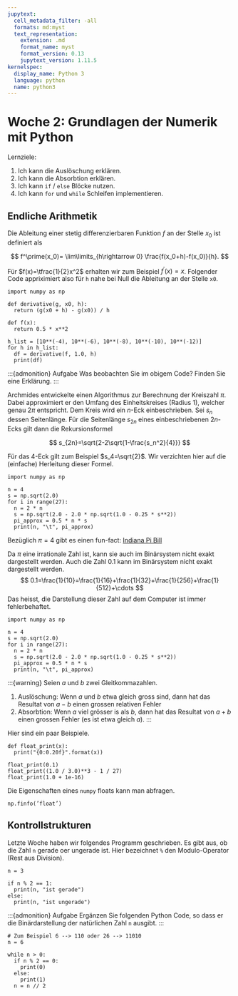 ```yaml
---
jupytext:
  cell_metadata_filter: -all
  formats: md:myst
  text_representation:
    extension: .md
    format_name: myst
    format_version: 0.13
    jupytext_version: 1.11.5
kernelspec:
  display_name: Python 3
  language: python
  name: python3
---
```


# Woche 2: Grundlagen der Numerik mit Python

Lernziele:

1. Ich kann die Auslöschung erklären.
2. Ich kann die Absorbtion erklären.
3. Ich kann `if` / `else` Blöcke nutzen.
4. Ich kann `for` und `while` Schleifen implementieren.

## Endliche Arithmetik

Die Ableitung einer stetig differenzierbaren Funktion $f$ an der Stelle $x_0$ ist definiert als

$$
f^\prime(x_0)= \lim\limits_{h\rightarrow 0} \frac{f(x_0+h)-f(x_0)}{h}.
$$

Für $f(x)=\tfrac{1}{2}x^2$ erhalten wir zum Beispiel $f^\prime(x)=x$.
Folgender Code appriximiert also für `h` nahe bei Null die Ableitung an der Stelle `x0`.
```{code-cell}
import numpy as np

def derivative(g, x0, h):
  return (g(x0 + h) - g(x0)) / h

def f(x):
  return 0.5 * x**2

h_list = [10**(-4), 10**(-6), 10**(-8), 10**(-10), 10**(-12)]
for h in h_list:
  df = derivative(f, 1.0, h)
  print(df)
```

:::{admonition} Aufgabe
Was beobachten Sie im obigem Code? Finden Sie eine Erklärung.
:::

Archmides entwickelte einen Algorithmus zur Berechnung der Kreiszahl $\pi$.
Dabei approximiert er den Umfang des Einheitskreises (Radius 1),
welcher genau $2\pi$ entspricht.
Dem Kreis wird ein $n$-Eck einbeschrieben.
Sei $s_n$ dessen Seitenlänge.
Für die Seitenlänge $s_{2n}$ eines einbeschriebenen $2n$-Ecks
gilt dann die Rekursionsformel

$$
s_{2n}=\sqrt{2-2\sqrt{1-\frac{s_n^2}{4}}}
$$

Für das $4$-Eck gilt zum Beispiel $s_4=\sqrt{2}$.
Wir verzichten hier auf die (einfache) Herleitung dieser Formel.

```{code-cell}
import numpy as np

n = 4
s = np.sqrt(2.0)
for i in range(27):
  n = 2 * n
  s = np.sqrt(2.0 - 2.0 * np.sqrt(1.0 - 0.25 * s**2))
  pi_approx = 0.5 * n * s
  print(n, "\t", pi_approx)
```

Bezüglich $\pi=4$ gibt es einen fun-fact: [Indiana Pi Bill](https://de.wikipedia.org/wiki/Indiana_Pi_Bill)

Da $\pi$ eine irrationale Zahl ist, kann sie auch im Binärsystem nicht exakt dargestellt werden.
Auch die Zahl $0.1$ kann im Binärsystem nicht exakt dargestellt werden.
$$
0.1=\frac{1}{10}=\frac{1}{16}+\frac{1}{32}+\frac{1}{256}+\frac{1}{512}+\cdots
$$
Das heisst, die Darstellung dieser Zahl auf dem Computer ist immer fehlerbehaftet.


```{code-cell}
import numpy as np

n = 4
s = np.sqrt(2.0)
for i in range(27):
  n = 2 * n
  s = np.sqrt(2.0 - 2.0 * np.sqrt(1.0 - 0.25 * s**2))
  pi_approx = 0.5 * n * s
  print(n, "\t", pi_approx)
```

:::{warning}
Seien $a$ und $b$ zwei Gleitkommazahlen.
1. Auslöschung: Wenn $a$ und $b$ etwa gleich gross sind, dann hat das Resultat von $a-b$ einen grossen relativen Fehler
2. Absorbtion: Wenn $a$ viel grösser is als $b$, dann hat das Resultat von $a+b$ einen grossen Fehler (es ist etwa gleich $a$).
:::

Hier sind ein paar Beispiele.
```{code-cell}
def float_print(x):
  print("{0:0.20f}".format(x))

float_print(0.1)
float_print((1.0 / 3.0)**3 - 1 / 27)
float_print(1.0 + 1e-16)
```

Die Eigenschaften eines `numpy` floats kann man abfragen.
```{code-cell}
np.finfo(’float’)
```


## Kontrollstrukturen

Letzte Woche haben wir folgendes Programm geschrieben.
Es gibt aus, ob die Zahl `n` gerade oer ungerade ist.
Hier bezeichnet `%` den Modulo-Operator (Rest aus Division).
```{code-cell}
n = 3

if n % 2 == 1:
  print(n, "ist gerade")
else:
  print(n, "ist ungerade")
```

:::{admonition} Aufgabe
Ergänzen Sie folgenden Python Code, so dass er die Binärdarstellung der natürlichen Zahl `n` ausgibt.
:::
```{code-cell}
# Zum Beispiel 6 --> 110 oder 26 --> 11010
n = 6

while n > 0:
  if n % 2 == 0:
    print(0)
  else:
    print(1)
  n = n // 2
```